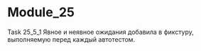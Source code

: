 # Module_25
Task 25_5_1
Явное и неявное ожидания добавила в фикстуру, выполняемую перед каждый автотестом.
